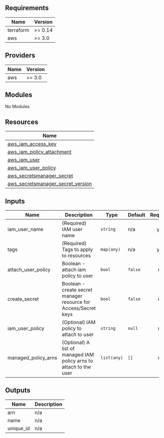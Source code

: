 ## Requirements

| Name | Version |
|------|---------|
| terraform | >= 0.14 |
| aws | >= 3.0 |

## Providers

| Name | Version |
|------|---------|
| aws | >= 3.0 |

## Modules

No Modules.

## Resources

| Name |
|------|
| [aws_iam_access_key](https://registry.terraform.io/providers/hashicorp/aws/latest/docs/resources/iam_access_key) |
| [aws_iam_policy_attachment](https://registry.terraform.io/providers/hashicorp/aws/latest/docs/resources/iam_policy_attachment) |
| [aws_iam_user](https://registry.terraform.io/providers/hashicorp/aws/latest/docs/resources/iam_user) |
| [aws_iam_user_policy](https://registry.terraform.io/providers/hashicorp/aws/latest/docs/resources/iam_user_policy) |
| [aws_secretsmanager_secret](https://registry.terraform.io/providers/hashicorp/aws/latest/docs/resources/secretsmanager_secret) |
| [aws_secretsmanager_secret_version](https://registry.terraform.io/providers/hashicorp/aws/latest/docs/resources/secretsmanager_secret_version) |

## Inputs

| Name | Description | Type | Default | Required |
|------|-------------|------|---------|:--------:|
| iam\_user\_name | (Required) IAM user name | `string` | n/a | yes |
| tags | (Required) Tags to apply to resources | `map(any)` | n/a | yes |
| attach\_user\_policy | Boolean - attach iam policy to user | `bool` | `false` | no |
| create\_secret | Boolean - create secret manager resource for Access/Secret keys | `bool` | `false` | no |
| iam\_user\_policy | (Optional) IAM policy to attach to user | `string` | `null` | no |
| managed\_policy\_arns | (Optional) A list of managed IAM policy arns to attach to the user | `list(any)` | `[]` | no |

## Outputs

| Name | Description |
|------|-------------|
| arn | n/a |
| name | n/a |
| unique\_id | n/a |
